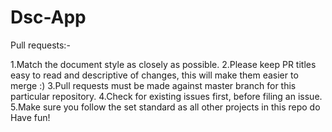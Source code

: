 # Dsc-App


Pull requests:- 

1.Match the document style as closely as possible.
2.Please keep PR titles easy to read and descriptive of changes, this will make them easier to merge :)
3.Pull requests must be made against master branch for this particular repository.
4.Check for existing issues first, before filing an issue.
5.Make sure you follow the set standard as all other projects in this repo do
  Have fun!

